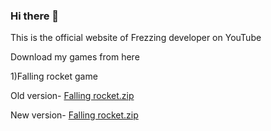 

### Hi there 👋

This is the official website of Frezzing developer on YouTube

Download my games from here



1)Falling rocket game

Old version-
[Falling rocket.zip](https://github.com/freezingdeveloper/freezingdeveloper/files/6682369/Falling.rocket.zip)

New version-
[Falling rocket.zip](https://github.com/freezingdeveloper/freezingdeveloper/files/6682444/Falling.rocket.zip)

